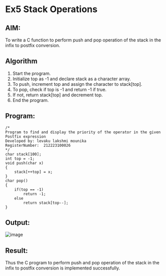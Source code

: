 # Ex5 Stack Operations

## AIM:
To write a C function to perform push and pop operation of the stack in the infix to postfix conversion.

## Algorithm
1. Start the program.
2. Initialize top as -1 and declare stack as a character array.
3. To push, increment top and assign the character to stack[top].
4. To pop, check if top is -1 and return -1 if true.
5. If not, return stack[top] and decrement top.
6. End the program.

## Program:
```
/*
Program to find and display the priority of the operator in the given Postfix expression
Developed by: levaku lakshmi mounika
RegisterNumber:  212223100026
*/
char stack[100]; 
int top = -1; 
void push(char x) 
{ 
    stack[++top] = x; 
} 
char pop() 
{ 
    if(top == -1) 
        return -1; 
    else 
        return stack[top--]; 
} 
```

## Output:

![image](https://github.com/user-attachments/assets/4aceaa4e-89d1-4277-94d4-c5e55bca862f)


## Result:
Thus the C program to perform push and pop operation of the stack in the infix to postfix conversion is implemented successfully.
